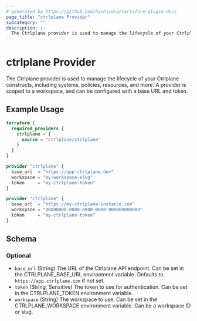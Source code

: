 ```yaml
---
# generated by https://github.com/hashicorp/terraform-plugin-docs
page_title: "ctrlplane Provider"
subcategory: ""
description: |-
  The Ctrlplane provider is used to manage the lifecycle of your Ctrlplane constructs, including systems, policies, resources, and more. A provider is scoped to a workspace, and can be configured with a base URL and token.
---
```


# ctrlplane Provider

The Ctrlplane provider is used to manage the lifecycle of your Ctrlplane constructs, including systems, policies, resources, and more. A provider is scoped to a workspace, and can be configured with a base URL and token.

## Example Usage

```terraform
terraform {
  required_providers {
    ctrlplane = {
      source = "ctrlplane/ctrlplane"
    }
  }
}

provider "ctrlplane" {
  base_url  = "https://app.ctrlplane.dev"
  workspace = "my-workspace-slug"
  token     = "my-ctrlplane-token"
}

provider "ctrlplane" {
  base_url  = "https://my-ctrlplane-instance.com"
  workspace = "00000000-0000-0000-0000-000000000000"
  token     = "my-ctrlplane-token"
}
```

<!-- schema generated by tfplugindocs -->
## Schema

### Optional

- `base_url` (String) The URL of the Ctrlplane API endpoint. Can be set in the CTRLPLANE_BASE_URL environment variable. Defaults to `https://app.ctrlplane.com` if not set.
- `token` (String, Sensitive) The token to use for authentication. Can be set in the CTRLPLANE_TOKEN environment variable.
- `workspace` (String) The workspace to use. Can be set in the CTRLPLANE_WORKSPACE environment variable. Can be a workspace ID or slug.
